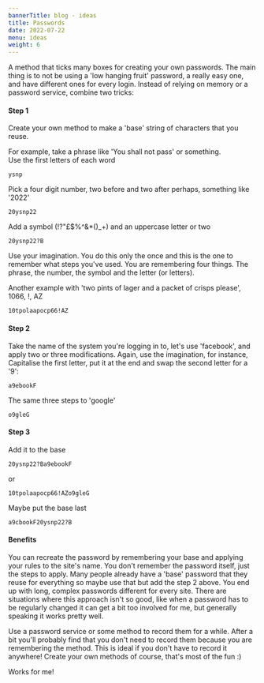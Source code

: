 ```yaml
---
bannerTitle: blog - ideas
title: Passwords
date: 2022-07-22
menu: ideas
weight: 6
---
```


A method that ticks many boxes for creating your own passwords. The main thing is to not be using a 'low hanging fruit' password, a really easy one, and have different ones for every login. Instead of relying on memory or a password service, combine two tricks:


#### Step 1
Create your own method to make a 'base' string of characters that you reuse.  

For example, take a phrase like 'You shall not pass' or something.  
Use the first letters of each word  

`ysnp`
    
Pick a four digit number, two before and two after perhaps, something like '2022'  

`20ysnp22`
    
Add a symbol (!?"£$%^&*()_+) and an uppercase letter or two  

`20ysnp22?B`

Use your imagination. You do this only the once and this is the one to remember what steps you've used. You are remembering four things. The phrase, the number, the symbol and the letter (or letters).

Another example with 'two pints of lager and a packet of crisps please', 1066, !, AZ

`10tpolaapocp66!AZ`


#### Step 2
Take the name of the system you're logging in to, let's use 'facebook', and apply two or three modifications. Again, use the imagination, for instance, Capitalise the first letter, put it at the end and swap the second letter for a '9':

`a9ebookF`

The same three steps to 'google'  

`o9gleG`


#### Step 3
Add it to the base

`20ysnp22?Ba9ebookF`
    
or  

`10tpolaapocp66!AZo9gleG`

Maybe put the base last

`a9cbookF20ysnp22?B`
    
    
#### Benefits
You can recreate the password by remembering your base and applying your rules to the site's name. You don't remember the password itself, just the steps to apply. Many people already have a 'base' password that they reuse for everything so maybe use that but add the step 2 above. You end up with long, complex passwords different for every site. There are situations where this approach isn't so good, like when a password has to be regularly changed it can get a bit too involved for me, but generally speaking it works pretty well.

Use a password service or some method to record them for a while. After a bit you'll probably find that you don't need to record them because you are remembering the method. This is ideal if you don't have to record it anywhere! Create your own methods of course, that's most of the fun :)
 
 Works for me! 
